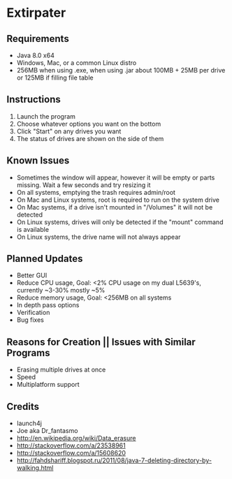 Extirpater
==========

Requirements
------------
- Java 8.0 x64
- Windows, Mac, or a common Linux distro
- 256MB when using .exe, when using .jar about 100MB + 25MB per drive or 125MB if filling file table

Instructions
------------
1. Launch the program
2. Choose whatever options you want on the bottom
3. Click "Start" on any drives you want
4. The status of drives are shown on the side of them

Known Issues
------------
- Sometimes the window will appear, however it will be empty or parts missing. Wait a few seconds and try resizing it
- On all systems, emptying the trash requires admin/root
- On Mac and Linux systems, root is required to run on the system drive
- On Mac systems, if a drive isn't mounted in "/Volumes" it will not be detected
- On Linux systems, drives will only be detected if the "mount" command is available
- On Linux systems, the drive name will not always appear

Planned Updates
---------------
- Better GUI
- Reduce CPU usage, Goal: <2% CPU usage on my dual L5639's, currently ~3-30% mostly ~5%
- Reduce memory usage, Goal: <256MB on all systems
- In depth pass options
- Verification
- Bug fixes

Reasons for Creation || Issues with Similar Programs
----------------------------------------------------
- Erasing multiple drives at once
- Speed
- Multiplatform support

Credits
-------
- launch4j
- Joe aka Dr_fantasmo
- http://en.wikipedia.org/wiki/Data_erasure
- http://stackoverflow.com/a/23538961
- http://stackoverflow.com/a/15608620
- http://fahdshariff.blogspot.ru/2011/08/java-7-deleting-directory-by-walking.html
